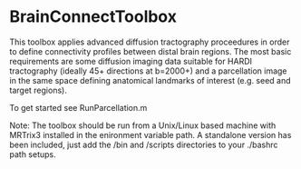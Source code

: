 # BrainConnectToolbox

This toolbox applies advanced diffusion tractography proceedures in order to define connectivity profiles between distal brain regions. The most basic requirements are some diffusion imaging data suitable for HARDI tractography (ideally 45+ directions at b=2000+) and a parcellation image in the same space defining anatomical landmarks of interest (e.g. seed and target regions). 

To get started see RunParcellation.m

Note: The toolbox should be run from a Unix/Linux based machine with MRTrix3 installed in the enironment variable path. A standalone version has been included, just add the /bin and /scripts directories to your ./bashrc path setups.

